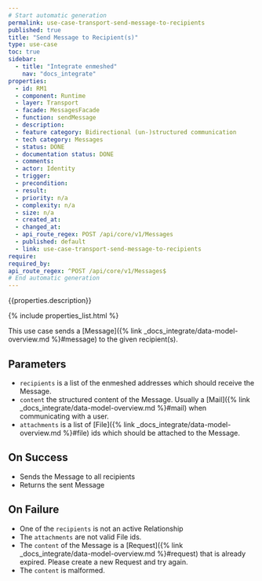```yaml
---
# Start automatic generation
permalink: use-case-transport-send-message-to-recipients
published: true
title: "Send Message to Recipient(s)"
type: use-case
toc: true
sidebar:
  - title: "Integrate enmeshed"
    nav: "docs_integrate"
properties:
  - id: RM1
  - component: Runtime
  - layer: Transport
  - facade: MessagesFacade
  - function: sendMessage
  - description:
  - feature category: Bidirectional (un-)structured communication
  - tech category: Messages
  - status: DONE
  - documentation status: DONE
  - comments:
  - actor: Identity
  - trigger:
  - precondition:
  - result:
  - priority: n/a
  - complexity: n/a
  - size: n/a
  - created_at:
  - changed_at:
  - api_route_regex: POST /api/core/v1/Messages
  - published: default
  - link: use-case-transport-send-message-to-recipients
require:
required_by:
api_route_regex: ^POST /api/core/v1/Messages$
# End automatic generation
---
```


{{properties.description}}

{% include properties_list.html %}

This use case sends a [Message]({% link _docs_integrate/data-model-overview.md %}#message) to the given recipient(s).

## Parameters

- `recipients` is a list of the enmeshed addresses which should receive the Message.
- `content` the structured content of the Message. Usually a [Mail]({% link _docs_integrate/data-model-overview.md %}#mail) when communicating with a user.
- `attachments` is a list of [File]({% link _docs_integrate/data-model-overview.md %}#file) ids which should be attached to the Message.

## On Success

- Sends the Message to all recipients
- Returns the sent Message

## On Failure

- One of the `recipients` is not an active Relationship
- The `attachments` are not valid File ids.
- The `content` of the Message is a [Request]({% link _docs_integrate/data-model-overview.md %}#request) that is already expired. Please create a new Request and try again.
- The `content` is malformed.
